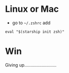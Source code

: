 # Linux or Mac
- go to `~/.zshrc` add
```
eval "$(starship init zsh)"
```

# Win
Giving up..........................

